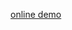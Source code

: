 [online demo](https://gedelborius.github.io/ts-sb-react-material-gemini-agent-key/storybook/index.html)
